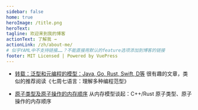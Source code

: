 ```yaml
---
sidebar: false
home: true
heroImage: /title.png
heroText: 
tagline: 欢迎来到我的博客
actionText: 了解我 →
actionLink: /zh/about-me/
# 似乎YAML中不支持链接……？不能直接用默认的feature选项添加到博客的链接
footer: MIT Licensed | Powered by VuePress
---
```


                                                                                      
 
 -  [转载：泛型和元编程的模型：Java, Go, Rust, Swift, D等](/zh/blogs/20210728/) 很有趣的文章，类似的推荐阅读《七周七语言：理解多种编程范型》
 
 
 -  [原子类型及原子操作的内存顺序](/zh/blogs/20210822/) 从内存模型谈起：C++/Rust 原子类型、原子操作的内存顺序
 